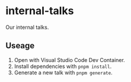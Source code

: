 # internal-talks

Our internal talks.

## Useage

1. Open with Visual Studio Code Dev Container.
1. Install dependencies with `pnpm install`.
1. Generate a new talk with `pnpm generate`.
